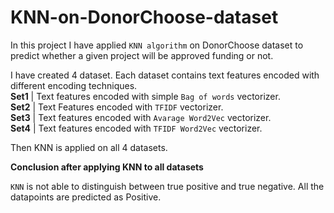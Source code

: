 # KNN-on-DonorChoose-dataset

In this project I have applied `KNN algorithm` on DonorChoose dataset to predict whether a given project will be approved funding or not.<br>

I have created 4 dataset. Each dataset contains text features encoded with different encoding techniques.<br>
**Set1** | Text features encoded with simple `Bag of words` vectorizer.<br>
**Set2** | Text Features encoded with `TFIDF` vectorizer.<br>
**Set3** | Text features encoded with `Avarage Word2Vec` vectorizer.<br>
**Set4** | Text features encoded with `TFIDF Word2Vec` vectorizer.<br>

Then KNN is applied on all 4 datasets.<br>

<b> Conclusion after applying KNN to all datasets </b><br>

`KNN` is not able to distinguish between true positive and true negative. All the datapoints are predicted as Positive. 
